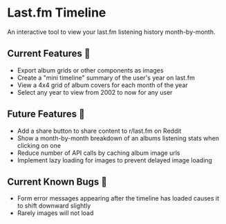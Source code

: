 # Last.fm Timeline
An interactive tool to view your last.fm listening history month-by-month.

## Current Features 📒
- Export album grids or other components as images
- Create a "mini timeline" summary of the user's year on last.fm
- View a 4x4 grid of album covers for each month of the year
- Select any year to view from 2002 to now for any user

## Future Features 📝
- Add a share button to share content to r/last.fm on Reddit
- Show a month-by-month breakdown of an albums listening stats when clicking on one
- Reduce number of API calls by caching album image urls
- Implement lazy loading for images to prevent delayed image loading

## Current Known Bugs 🐞
- Form error messages appearing after the timeline has loaded causes it to shift downward slightly
- Rarely images will not load
